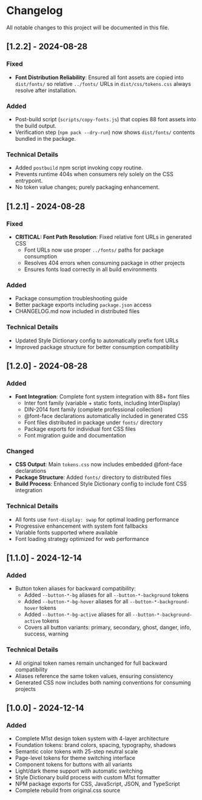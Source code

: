 # Changelog

All notable changes to this project will be documented in this file.

## [1.2.2] - 2024-08-28

### Fixed
- **Font Distribution Reliability**: Ensured all font assets are copied into `dist/fonts/` so relative `../fonts/` URLs in `dist/css/tokens.css` always resolve after installation.

### Added
- Post-build script (`scripts/copy-fonts.js`) that copies 88 font assets into the build output.
- Verification step (`npm pack --dry-run`) now shows `dist/fonts/` contents bundled in the package.

### Technical Details
- Added `postbuild` npm script invoking copy routine.
- Prevents runtime 404s when consumers rely solely on the CSS entrypoint.
- No token value changes; purely packaging enhancement.

## [1.2.1] - 2024-08-28

### Fixed
- **CRITICAL: Font Path Resolution**: Fixed relative font URLs in generated CSS
  - Font URLs now use proper `../fonts/` paths for package consumption
  - Resolves 404 errors when consuming package in other projects
  - Ensures fonts load correctly in all build environments

### Added
- Package consumption troubleshooting guide
- Better package exports including `package.json` access
- CHANGELOG.md now included in distributed files

### Technical Details
- Updated Style Dictionary config to automatically prefix font URLs
- Improved package structure for better consumption compatibility

## [1.2.0] - 2024-08-28

### Added
- **Font Integration**: Complete font system integration with 88+ font files
  - Inter font family (variable + static fonts, including InterDisplay)
  - DIN-2014 font family (complete professional collection)
  - @font-face declarations automatically included in generated CSS
  - Font files distributed in package under `fonts/` directory
  - Package exports for individual font CSS files
  - Font migration guide and documentation

### Changed
- **CSS Output**: Main `tokens.css` now includes embedded @font-face declarations
- **Package Structure**: Added `fonts/` directory to distributed files
- **Build Process**: Enhanced Style Dictionary config to include font CSS integration

### Technical Details
- All fonts use `font-display: swap` for optimal loading performance
- Progressive enhancement with system font fallbacks
- Variable fonts supported where available
- Font loading strategy optimized for web performance

## [1.1.0] - 2024-12-14

### Added
- Button token aliases for backward compatibility:
  - Added `--button-*-bg` aliases for all `--button-*-background` tokens
  - Added `--button-*-bg-hover` aliases for all `--button-*-background-hover` tokens  
  - Added `--button-*-bg-active` aliases for all `--button-*-background-active` tokens
  - Covers all button variants: primary, secondary, ghost, danger, info, success, warning

### Technical Details
- All original token names remain unchanged for full backward compatibility
- Aliases reference the same token values, ensuring consistency
- Generated CSS now includes both naming conventions for consuming projects

## [1.0.0] - 2024-12-14

### Added
- Complete M1st design token system with 4-layer architecture
- Foundation tokens: brand colors, spacing, typography, shadows
- Semantic color tokens with 25-step neutral scale
- Page-level tokens for theme switching interface
- Component tokens for buttons with all variants
- Light/dark theme support with automatic switching
- Style Dictionary build process with custom M1st formatter
- NPM package exports for CSS, JavaScript, JSON, and TypeScript
- Complete rebuild from original.css source
